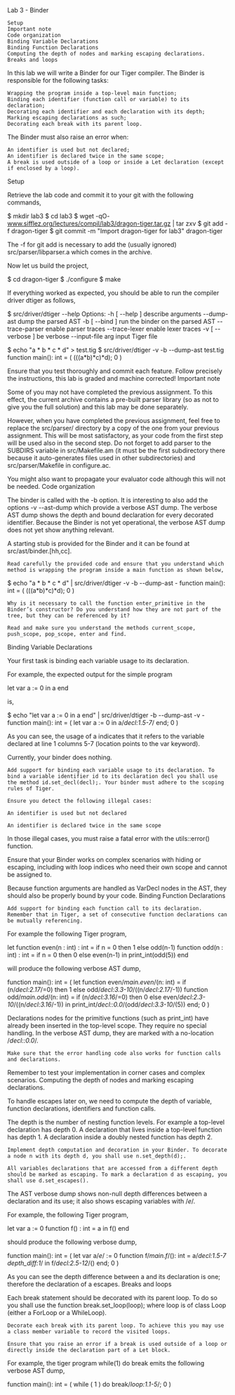 
Lab 3 - Binder

    Setup
    Important note
    Code organization
    Binding Variable Declarations
    Binding Function Declarations
    Computing the depth of nodes and marking escaping declarations.
    Breaks and loops

In this lab we will write a Binder for our Tiger compiler. The Binder is responsible for the following tasks:

    Wrapping the program inside a top-level main function;
    Binding each identifier (function call or variable) to its declaration;
    Decorating each identifier and each declaration with its depth;
    Marking escaping declarations as such;
    Decorating each break with its parent loop.

The Binder must also raise an error when:

    An identifier is used but not declared;
    An identifier is declared twice in the same scope;
    A break is used outside of a loop or inside a Let declaration (except if enclosed by a loop).

Setup

Retrieve the lab code and commit it to your git with the following commands,

$ mkdir lab3
$ cd lab3
$ wget -qO- www.sifflez.org/lectures/compil/lab3/dragon-tiger.tar.gz | tar zxv
$ git add -f dragon-tiger
$ git commit -m "Import dragon-tiger for lab3" dragon-tiger

The -f for git add is necessary to add the (usually ignored) src/parser/libparser.a which comes in the archive.

Now let us build the project,

$ cd dragon-tiger
$ ./configure
$ make

If everything worked as expected, you should be able to run the compiler driver dtiger as follows,

$ src/driver/dtiger --help
Options:
  -h [ --help ]         describe arguments
  --dump-ast            dump the parsed AST
  -b [ --bind ]         run the binder on the parsed AST
  --trace-parser        enable parser traces
  --trace-lexer         enable lexer traces
  -v [ --verbose ]      be verbose
  --input-file arg      input Tiger file

$ echo "a * b * c * d" > test.tig
$ src/driver/dtiger -v -b --dump-ast test.tig
function main(): int =
  (
    (((a*b)*c)*d);
    0
  )

Ensure that you test thoroughly and commit each feature. Follow precisely the instructions, this lab is graded and machine corrected!
Important note

Some of you may not have completed the previous assignment. To this effect, the current archive contains a pre-built parser library (so as not to give you the full solution) and this lab may be done separately.

However, when you have completed the previous assignment, feel free to replace the src/parser/ directory by a copy of the one from your previous assignment. This will be most satisfactory, as your code from the first step will be used also in the second step. Do not forget to add parser to the SUBDIRS variable in src/Makefile.am (it must be the first subdirectory there because it auto-generates files used in other subdirectories) and src/parser/Makefile in configure.ac.

You might also want to propagate your evaluator code although this will not be needed.
Code organization

The binder is called with the -b option. It is interesting to also add the options -v --ast-dump which provide a verbose AST dump. The verbose AST dump shows the depth and bound declaration for every decorated identifier. Because the Binder is not yet operational, the verbose AST dump does not yet show anything relevant.

A starting stub is provided for the Binder and it can be found at src/ast/binder.[hh,cc].

    Read carefully the provided code and ensure that you understand which method is wrapping the program inside a main function as shown below,

$ echo "a * b * c * d" | src/driver/dtiger -v -b --dump-ast -
function main(): int =
  (
    (((a*b)*c)*d);
    0
  )

    Why is it necessary to call the function enter_primitive in the Binder’s constructor? Do you understand how they are not part of the tree, but they can be referenced by it?

    Read and make sure you understand the methods current_scope, push_scope, pop_scope, enter and find.

Binding Variable Declarations

Your first task is binding each variable usage to its declaration.

For example, the expected output for the simple program

let var a := 0 in a end

is,

$ echo "let var a := 0 in a end" | src/driver/dtiger -b --dump-ast -v -
function main(): int =
  (
    let
      var a := 0
    in
      a/*decl:1.5-7*/
    end;
    0
  )

As you can see, the usage of a indicates that it refers to the variable declared at line 1 columns 5-7 (location points to the var keyword).

Currently, your binder does nothing.

    Add support for binding each variable usage to its declaration. To bind a variable identifier id to its declaration decl you shall use the method id.set_decl(decl);. Your binder must adhere to the scoping rules of Tiger.

    Ensure you detect the following illegal cases:

    An identifier is used but not declared

    An identifier is declared twice in the same scope

In those illegal cases, you must raise a fatal error with the utils::error() function.

Ensure that your Binder works on complex scenarios with hiding or escaping, including with loop indices who need their own scope and cannot be assigned to.

Because function arguments are handled as VarDecl nodes in the AST, they should also be properly bound by your code.
Binding Function Declarations

    Add support for binding each function call to its declaration. Remember that in Tiger, a set of consecutive function declarations can be mutually referencing.

For example the following Tiger program,

let
  function even(n : int) : int = if n = 0 then 1 else odd(n-1)
  function odd(n : int) : int = if n = 0 then 0 else even(n-1)
in
  print_int(odd(5))
end

will produce the following verbose AST dump,

function main(): int =
  (
    let
      function even/*main.even*/(n: int) =
        if
          (n/*decl:2.17*/=0)
         then
          1
         else
          odd/*decl:3.3-10*/((n/*decl:2.17*/-1))
      function odd/*main.odd*/(n: int) =
        if
          (n/*decl:3.16*/=0)
         then
          0
         else
          even/*decl:2.3-10*/((n/*decl:3.16*/-1))
    in
      print_int/*decl:<none>:0.0*/(odd/*decl:3.3-10*/(5))
    end;
    0
  )

Declarations nodes for the primitive functions (such as print_int) have already been inserted in the top-level scope. They require no special handling. In the verbose AST dump, they are marked with a no-location /*decl:<none>:0.0*/.

    Make sure that the error handling code also works for function calls and declarations.

Remember to test your implementation in corner cases and complex scenarios.
Computing the depth of nodes and marking escaping declarations.

To handle escapes later on, we need to compute the depth of variable, function declarations, identifiers and function calls.

The depth is the number of nesting function levels. For example a top-level declaration has depth 0. A declaration that lives inside a top-level function has depth 1. A declaration inside a doubly nested function has depth 2.

    Implement depth computation and decoration in your Binder. To decorate a node n with its depth d, you shall use n.set_depth(d);.

    All variables declarations that are accessed from a different depth should be marked as escaping. To mark a declaration d as escaping, you shall use d.set_escapes().

The AST verbose dump shows non-null depth differences between a declaration and its use; it also shows escaping variables with /*e*/.

For example, the following Tiger program,

let var a := 0
    function f() : int = a
in f() end

should produce the following verbose dump,

function main(): int =
  (
    let
      var a/*e*/ := 0
      function f/*main.f*/(): int =
        a/*decl:1.5-7 depth_diff:1*/
    in
      f/*decl:2.5-12*/()
    end;
    0
  )

As you can see the depth difference between a and its declaration is one; therefore the declaration of a escapes.
Breaks and loops

Each break statement should be decorated with its parent loop. To do so you shall use the function break.set_loop(loop); where loop is of class Loop (either a ForLoop or a WhileLoop).

    Decorate each break with its parent loop. To achieve this you may use a class member variable to record the visited loops.

    Ensure that you raise an error if a break is used outside of a loop or directly inside the declaration part of a Let block.

For example, the tiger program while(1) do break emits the following verbose AST dump,

function main(): int = 
  (
    while (
      1
    ) do
      break/*loop:1.1-5*/;
    0
  )

